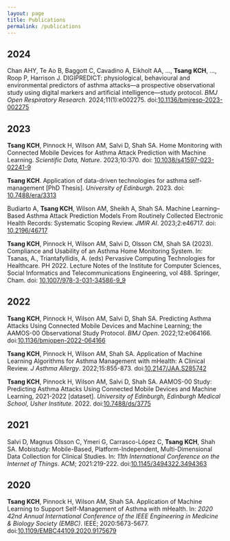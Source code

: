 ```yaml
---
layout: page
title: Publications
permalink: /publications
---
```


## 2024

Chan AHY, Te Ao B, Baggott C, Cavadino A, Eikholt AA, ..., **Tsang KCH**, ..., Roop P, Harrison J. DIGIPREDICT: physiological, behavioural and environmental predictors of asthma attacks—a prospective observational study using digital markers and artificial intelligence—study protocol. *BMJ Open Respiratory Research*. 2024;11(1):e002275. doi:[10.1136/bmjresp-2023-002275](https://10.1136/bmjresp-2023-002275)



## 2023

**Tsang KCH**, Pinnock H, Wilson AM, Salvi D, Shah SA. Home Monitoring with Connected Mobile Devices for Asthma Attack Prediction with Machine Learning. *Scientific Data, Nature*. 2023;10:370. doi: [10.1038/s41597-023-02241-9](https://doi.org/10.1038/s41597-023-02241-9)

**Tsang KCH**. Application of data-driven technologies for asthma self-management \[PhD Thesis\]. *University of Edinburgh*. 2023. doi: [10.7488/era/3313](http://dx.doi.org/10.7488/era/3313)

Budiarto A, **Tsang KCH**, Wilson AM, Sheikh A, Shah SA. Machine Learning–Based Asthma Attack Prediction Models From Routinely Collected Electronic Health Records: Systematic Scoping Review. *JMIR AI*. 2023;2:e46717. doi: [10.2196/46717](https://doi.org/10.2196/46717)

**Tsang KCH**, Pinnock H, Wilson AM, Salvi D, Olsson CM, Shah SA (2023). Compliance and Usability of an Asthma Home Monitoring System. In: Tsanas, A., Triantafyllidis, A. (eds) Pervasive Computing Technologies for Healthcare. PH 2022. Lecture Notes of the Institute for Computer Sciences, Social Informatics and Telecommunications Engineering, vol 488. Springer, Cham. doi: [10.1007/978-3-031-34586-9_9](https://doi.org/10.1007/978-3-031-34586-9_9)

## 2022

**Tsang KCH**, Pinnock H, Wilson AM, Salvi D, Shah SA. Predicting Asthma Attacks Using Connected Mobile Devices and Machine Learning; the AAMOS-00 Observational Study Protocol. *BMJ Open*. 2022;12:e064166. doi:[10.1136/bmjopen-2022-064166](https://doi.org/10.1136/bmjopen-2022-064166)

**Tsang KCH**, Pinnock H, Wilson AM, Shah SA. Application of Machine Learning Algorithms for Asthma Management with mHealth: A Clinical Review. *J Asthma Allergy*. 2022;15:855-873. doi:[10.2147/JAA.S285742](https://doi.org/10.2147/JAA.S285742)

**Tsang KCH**, Pinnock H, Wilson AM, Salvi D, Shah SA. AAMOS-00 Study: Predicting Asthma Attacks Using Connected Mobile Devices and Machine Learning, 2021-2022 \[dataset\]. *University of Edinburgh, Edinburgh Medical School, Usher Institute*. 2022. doi:[10.7488/ds/3775](https://doi.org/10.7488/ds/3775)

## 2021

Salvi D, Magnus Olsson C, Ymeri G, Carrasco-López C, **Tsang KCH**, Shah SA. Mobistudy: Mobile-Based, Platform-Independent, Multi-Dimensional Data Collection for Clinical Studies. In: *11th International Conference on the Internet of Things*. ACM; 2021:219-222. doi:[10.1145/3494322.3494363](https://doi.org/10.1145/3494322.3494363)

## 2020

**Tsang KCH**, Pinnock H, Wilson AM, Shah SA. Application of Machine Learning to Support Self-Management of Asthma with mHealth. In: *2020 42nd Annual International Conference of the IEEE Engineering in Medicine & Biology Society (EMBC)*. IEEE; 2020:5673-5677. doi:[10.1109/EMBC44109.2020.9175679](https://doi.org/10.1109/EMBC44109.2020.9175679)

